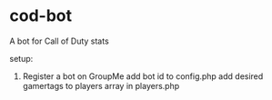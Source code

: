 # cod-bot
A bot for Call of Duty stats

setup:
1. Register a bot on GroupMe
add bot id to config.php
add desired gamertags to players array in players.php
